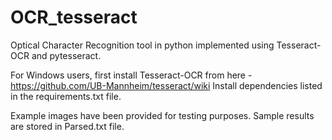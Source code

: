 # OCR_tesseract
Optical Character Recognition tool in python implemented using Tesseract-OCR and pytesseract. 

For Windows users, first install Tesseract-OCR from here - https://github.com/UB-Mannheim/tesseract/wiki
Install dependencies listed in the requirements.txt file.

Example images have been provided for testing purposes.
Sample results are stored in Parsed.txt file.

